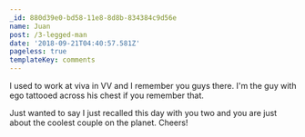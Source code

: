 ```yaml
---
_id: 880d39e0-bd58-11e8-8d8b-834384c9d56e
name: Juan
post: /3-legged-man
date: '2018-09-21T04:40:57.581Z'
pageless: true
templateKey: comments
---
```

I used to work at viva in VV and I remember you guys there. I'm the guy with ego tattooed across his chest if you remember that.

Just wanted to say I just recalled this day with you two and you are just about the coolest couple on the planet. Cheers!
